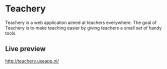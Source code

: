 Teachery
========
Teachery is a web application aimed at teachers everywhere. The goal of Teachery is to make teaching easier
by giving teachers a small set of handy tools.

Live preview
-----------
http://teachery.useapp.nl/

